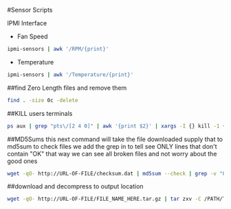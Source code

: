 #Sensor Scripts

IPMI Interface
+ Fan Speed
```bash
ipmi-sensors | awk '/RPM/{print}'
```

+ Temperature 
```bash
ipmi-sensors | awk '/Temperature/{print}'
```

##find Zero Length files and remove them

```bash
find . -size 0c -delete
```

##KILL users terminals 
```bash
ps aux | grep "pts\/[2 4 0]" | awk '{print $2}' | xargs -I {} kill -1 {}
```

##MD5Sums
this next command will take the file downloaded supply that to md5sum to check files we add the grep in to tell see ONLY lines that don't contain "OK" that way we can see all broken files and not worry about the good ones
```bash
wget -qO- http://URL-OF-FILE/checksum.dat | md5sum --check | grep -v "OK"
```

##download and decompress to output location
```bash
wget -qO- http://URL-OF-FILE/FILE_NAME_HERE.tar.gz | tar zxv -C /PATH/TO/OUTPUT/
```
